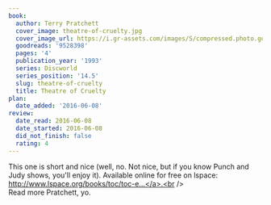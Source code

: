 ```yaml
---
book:
  author: Terry Pratchett
  cover_image: theatre-of-cruelty.jpg
  cover_image_url: https://i.gr-assets.com/images/S/compressed.photo.goodreads.com/books/1415598042l/9528398._SX98_.jpg
  goodreads: '9528398'
  pages: '4'
  publication_year: '1993'
  series: Discworld
  series_position: '14.5'
  slug: theatre-of-cruelty
  title: Theatre of Cruelty
plan:
  date_added: '2016-06-08'
review:
  date_read: 2016-06-08
  date_started: 2016-06-08
  did_not_finish: false
  rating: 4
---
```


This one is short and nice (well, no. Not nice, but if you know Punch and Judy shows, you'll enjoy it). Available online for free on lspace: <a target="_blank" href="http://www.lspace.org/books/toc/toc-english.html#fn1" rel="nofollow">http://www.lspace.org/books/toc/toc-e...</a>.<br /><br />Read more Pratchett, yo.
